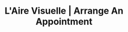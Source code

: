 ---
title: "L'Aire Visuelle | Arrange An Appointment"
slug: appointment-optician
identifiant: rendez-vous-opticien
titre: "Arrange an appointment with one of our opticians"
description: "A team of experts ready to help you. Book an appointment today."
layout: rendez-vous
image: /img/optometriste-a-propos.jpg
i18nlanguage: en
header:
  transparent: false
  dark: false
noindex: true
od: false
ood: true
odcontent:
  ligne1: >-
    Vous pouvez réserver en ligne directement dans l'horaire respectif de **nos optométristes**.
  ligne2: >-
    Nous sommes disponibles pour répondre à toutes vos questions, ainsi que pour vous conseiller dans le choix de lunettes de prescription, de lunettes solaires ou de verres de contact.
oodcontent: >-
  Vous pouvez remplir le formulaire ci-bas directement pour réserver une plage horaire avec eux.
---